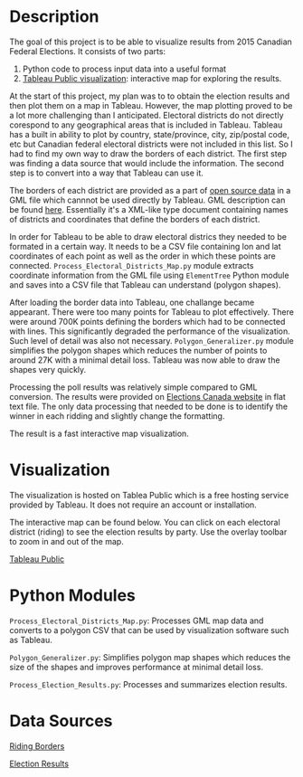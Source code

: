 # Description
The goal of this project is to be able to visualize results from 2015 Canadian Federal Elections. It consists of two parts:

1. Python code to process input data into a useful format
2. [Tableau Public visualization](https://public.tableau.com/profile/mikhail.venkov#!/vizhome/CanadaFederalElectionResults2015/ResultsbyDistrict): interactive map for exploring the results.

At the start of this project, my plan was to to obtain the election results and then plot them on a map in Tableau. However, the map plotting proved to be a lot more challenging than I anticipated. Electoral districts do not directly corespond to any geographical areas that is included in Tableau. Tableau has a built in ability to plot by country, state/province, city, zip/postal code, etc but Canadian federal electoral districts were not included in this list. So I had to find my own way to draw the borders of each district. The first step was finding a data source that would include the information. The second step is to convert into a way that Tableau can use it. 

The borders of each district are provided as a part of [open source data](http://open.canada.ca/data/en/dataset/8f59e503-b267-4fd0-9d43-a03db366f11e) in a GML file which cannnot be used directly by Tableau. GML description can be found [here](https://en.wikipedia.org/wiki/Geography_Markup_Language). Essentially it's a XML-like type document containing names of districts and coordinates that define the borders of each district.

In order for Tableau to be able to draw electoral districs they needed to be formated in a certain way. It needs to be a CSV file containing lon and lat coordinates of each point as well as the order in which these points are connected. `Process_Electoral_Districts_Map.py` module extracts coordinate information from the GML file using `ElementTree` Python module and saves into a CSV file that Tableau can understand (polygon shapes).

After loading the border data into Tableau, one challange became appearant. There were too many points for Tableau to plot effectively. There were around 700K points defining the borders which had to be connected with lines. This significantly degraded the performance of the visualization. Such level of detail was also not necessary. `Polygon_Generalizer.py` module simplifies the polygon shapes which reduces the number of points to around 27K with a minimal detail loss. Tableau was now able to draw the shapes very quickly.

Processing the poll results was relatively simple compared to GML conversion. The results were provided on [Elections Canada website](http://enr.elections.ca/ElectoralDistricts.aspx?lang=e) in flat text file. The only data processing that needed to be done is to identify the winner in each ridding and slightly change the formatting.

The result is a fast interactive map visualization.

# Visualization
The visualization is hosted on Tablea Public which is a free hosting service provided by Tableau. It does not require an account or installation.

The interactive map can be found below. You can click on each electoral district (riding) to see the election results by party. Use the overlay toolbar to zoom in and out of the map.

[Tableau Public](https://public.tableau.com/profile/mikhail.venkov#!/vizhome/CanadaFederalElectionResults2015/ResultsbyDistrict)

# Python Modules
`Process_Electoral_Districts_Map.py`:
Processes GML map data and converts to a polygon CSV that can be used by visualization software such as Tableau.

`Polygon_Generalizer.py`:
Simplifies polygon map shapes which reduces the size of the shapes and improves performance at minimal detail loss.

`Process_Election_Results.py`:
Processes and summarizes election results.

# Data Sources
[Riding Borders](http://open.canada.ca/data/en/dataset/8f59e503-b267-4fd0-9d43-a03db366f11e)

[Election Results](http://enr.elections.ca/ElectoralDistricts.aspx?lang=e)
